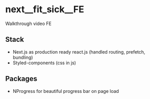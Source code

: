 # next__fit_sick__FE
Walkthrough video FE

## Stack
- Next.js as production ready react.js (handled routing, prefetch, bundling)
- Styled-components (css in js)

## Packages
- NProgress for beautiful progress bar on page load
